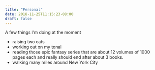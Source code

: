 ```yaml
---
title: "Personal"
date: 2018-11-25T11:15:23-08:00
draft: false
---
```


A few things I'm doing at the moment

- raising two cats
- working out on my tonal
- reading those epic fantasy series that are about 12 volumes of 1000 pages each and really should end after about 3 books.
- walking many miles around New York City
